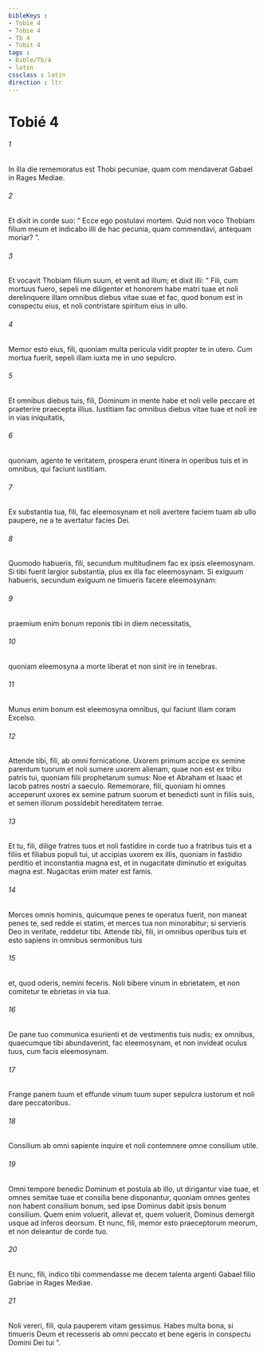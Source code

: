 ```yaml
---
bibleKeys : 
- Tobié 4
- Tobie 4
- Tb 4
- Tobit 4
tags : 
- Bible/Tb/4
- latin
cssclass : latin
direction : ltr
---
```


# Tobié 4

###### 1
In illa die rememoratus est Thobi pecuniae, quam com mendaverat Gabael in Rages Mediae. 
###### 2
Et dixit in corde suo: “ Ecce ego postulavi mortem. Quid non voco Thobiam filium meum et indicabo illi de hac pecunia, quam commendavi, antequam moriar? ”. 
###### 3
Et vocavit Thobiam filium suum, et venit ad illum; et dixit illi: “ Fili, cum mortuus fuero, sepeli me diligenter et honorem habe matri tuae et noli derelinquere illam omnibus diebus vitae suae et fac, quod bonum est in conspectu eius, et noli contristare spiritum eius in ullo. 
###### 4
Memor esto eius, fili, quoniam multa pericula vidit propter te in utero. Cum mortua fuerit, sepeli illam iuxta me in uno sepulcro. 
###### 5
Et omnibus diebus tuis, fili, Dominum in mente habe et noli velle peccare et praeterire praecepta illius. Iustitiam fac omnibus diebus vitae tuae et noli ire in vias iniquitatis, 
###### 6
quoniam, agente te veritatem, prospera erunt itinera in operibus tuis et in omnibus, qui faciunt iustitiam. 
###### 7
Ex substantia tua, fili, fac eleemosynam et noli avertere faciem tuam ab ullo paupere, ne a te avertatur facies Dei. 
###### 8
Quomodo habueris, fili, secundum multitudinem fac ex ipsis eleemosynam. Si tibi fuerit largior substantia, plus ex illa fac eleemosynam. Si exiguum habueris, secundum exiguum ne timueris facere eleemosynam: 
###### 9
praemium enim bonum reponis tibi in diem necessitatis, 
###### 10
quoniam eleemosyna a morte liberat et non sinit ire in tenebras. 
###### 11
Munus enim bonum est eleemosyna omnibus, qui faciunt illam coram Excelso. 
###### 12
Attende tibi, fili, ab omni fornicatione. Uxorem primum accipe ex semine parentum tuorum et noli sumere uxorem alienam, quae non est ex tribu patris tui, quoniam filii prophetarum sumus: Noe et Abraham et Isaac et Iacob patres nostri a saeculo. Rememorare, fili, quoniam hi omnes acceperunt uxores ex semine patrum suorum et benedicti sunt in filiis suis, et semen illorum possidebit hereditatem terrae.
###### 13
Et tu, fili, dilige fratres tuos et noli fastidire in corde tuo a fratribus tuis et a filiis et filiabus populi tui, ut accipias uxorem ex illis, quoniam in fastidio perditio et inconstantia magna est, et in nugacitate diminutio et exiguitas magna est. Nugacitas enim mater est famis. 
###### 14
Merces omnis hominis, quicumque penes te operatus fuerit, non maneat penes te, sed redde ei statim, et merces tua non minorabitur; si servieris Deo in veritate, reddetur tibi. Attende tibi, fili, in omnibus operibus tuis et esto sapiens in omnibus sermonibus tuis 
###### 15
et, quod oderis, nemini feceris. Noli bibere vinum in ebrietatem, et non comitetur te ebrietas in via tua. 
###### 16
De pane tuo communica esurienti et de vestimentis tuis nudis; ex omnibus, quaecumque tibi abundaverint, fac eleemosynam, et non invideat oculus tuus, cum facis eleemosynam. 
###### 17
Frange panem tuum et effunde vinum tuum super sepulcra iustorum et noli dare peccatoribus. 
###### 18
Consilium ab omni sapiente inquire et noli contemnere omne consilium utile. 
###### 19
Omni tempore benedic Dominum et postula ab illo, ut dirigantur viae tuae, et omnes semitae tuae et consilia bene disponantur, quoniam omnes gentes non habent consilium bonum, sed ipse Dominus dabit ipsis bonum consilium. Quem enim voluerit, allevat et, quem voluerit, Dominus demergit usque ad inferos deorsum. Et nunc, fili, memor esto praeceptorum meorum, et non deleantur de corde tuo. 
###### 20
Et nunc, fili, indico tibi commendasse me decem talenta argenti Gabael filio Gabriae in Rages Mediae. 
###### 21
Noli vereri, fili, quia pauperem vitam gessimus. Habes multa bona, si timueris Deum et recesseris ab omni peccato et bene egeris in conspectu Domini Dei tui ”.
